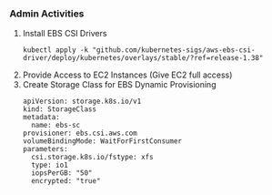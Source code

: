 ### Admin Activities

1. Install EBS CSI Drivers
    ```
    kubectl apply -k "github.com/kubernetes-sigs/aws-ebs-csi-driver/deploy/kubernetes/overlays/stable/?ref=release-1.38"
    ```
2. Provide Access to EC2 Instances (Give EC2 full access)
3. Create Storage Class for EBS Dynamic Provisioning
    ```
    apiVersion: storage.k8s.io/v1
    kind: StorageClass
    metadata:
      name: ebs-sc
    provisioner: ebs.csi.aws.com
    volumeBindingMode: WaitForFirstConsumer
    parameters:
      csi.storage.k8s.io/fstype: xfs
      type: io1
      iopsPerGB: "50"
      encrypted: "true"
    ```
